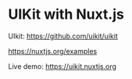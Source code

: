# UIKit with Nuxt.js

UIkit: https://github.com/uikit/uikit

https://nuxtjs.org/examples

Live demo: https://uikit.nuxtjs.org
